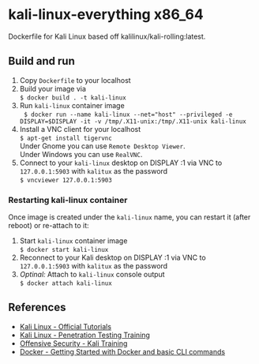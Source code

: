 # kali-linux-everything x86_64

Dockerfile for Kali Linux based off kalilinux/kali-rolling:latest.

## Build and run

1. Copy `Dockerfile` to your localhost
2. Build your image via  
   `$ docker build . -t kali-linux`
3. Run `kali-linux` container image  
   `$ docker run --name kali-linux --net="host" --privileged -e DISPLAY=$DISPLAY -it -v /tmp/.X11-unix:/tmp/.X11-unix kali-linux`
4. Install a VNC client for your localhost  
   `$ apt-get install tigervnc`  
   Under Gnome you can use `Remote Desktop Viewer`.  
   Under Windows you can use `RealVNC`.
5. Connect to your `kali-linux` desktop on DISPLAY :1 via VNC to `127.0.0.1:5903` with `kalitux` as the password  
   `$ vncviewer 127.0.0.1:5903`
   
### Restarting kali-linux container

Once image is created under the `kali-linux` name, you can restart it (after reboot) or re-attach to it:

1. Start `kali-linux` container image  
   `$ docker start kali-linux`
2. Reconnect to your Kali desktop on DISPLAY :1 via VNC to `127.0.0.1:5903` with `kalitux` as the password
2. *Optinal:* Attach to `kali-linux` console output  
   `$ docker attach kali-linux`

## References

- [Kali Linux - Official Tutorials](https://www.kali.org/category/tutorials/)
- [Kali Linux - Penetration Testing Training](https://www.kali.org/penetration-testing-with-kali-linux/)
- [Offensive Security - Kali Training](https://kali.training/)
- [Docker - Getting Started with Docker and basic CLI commands](https://docs.docker.com/get-started/)

